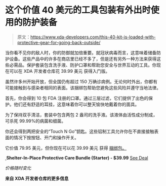 # 这个价值 40 美元的工具包装有外出时使用的防护装备

> 原文：<https://www.xda-developers.com/this-40-kit-is-loaded-with-protective-gear-for-going-back-outside/>

当你看不见你的敌人时，你的防御就加倍重要。就冠状病毒而言，这意味着储备防护设备。这些产品中的许多在商店里已经不多了，但是还有另外一种方法来获得这些必需品。[](https://depot.xda-developers.com/sales/protective-care-starter-bundle-14-pc-pack?utm_source=xda-developers.com&utm_medium=referral&utm_campaign=protective-care-starter-bundle-14-pc-pack&utm_term=scsf-401980&utm_content=a0x1P000004sT39QAE&scsonar=1)保护套装包含洗手液、防护口罩和帮助您安全与世界互动的工具。你现在可以在 XDA 开发者仓库花 39.99 美元 获得入门版。

虽然许多州开始开放，但全国仍有超过 150 万确诊病例。无论何时外出，你都有可能接触到与感染者相同的表面。该捆绑包帮助您避免这些风险并遵守当地法律。

首先，你会得到 10 包 FDA 注册的口罩。通过三层过滤，它们提供了出色的保护。他们还有舒适的耳挂，这意味着你可以整天愉快地戴着你的面具。

为了保持双手清洁，套装中包含两包 2 盎司的洗手液。该液体由活性成分制成，可杀死 99.99%的病菌和细菌。

你还会得到两把安全的“Touch N Go”钥匙。这些铝制工具允许你在不直接接触表面的情况下按按钮、开门和操作开关。

它价值 79.95 美元，但你现在可以花 39.99 美元 获得 [捆绑包。](https://depot.xda-developers.com/sales/protective-care-starter-bundle-14-pc-pack?utm_source=xda-developers.com&utm_medium=referral&utm_campaign=protective-care-starter-bundle-14-pc-pack&utm_term=scsf-401980&utm_content=a0x1P000004sT39QAE&scsonar=1)

[ ](https://depot.xda-developers.com/sales/protective-care-starter-bundle-14-pc-pack?utm_source=xda-developers.com&utm_medium=referral-cta&utm_campaign=protective-care-starter-bundle-14-pc-pack&utm_term=scsf-401980&utm_content=a0x1P000004sT39QAE&scsonar=1)**Shelter-In-Place Protective Care Bundle (Starter) - $39.99** [See Deal](https://depot.xda-developers.com/sales/protective-care-starter-bundle-14-pc-pack?utm_source=xda-developers.com&utm_medium=referral-cta&utm_campaign=protective-care-starter-bundle-14-pc-pack&utm_term=scsf-401980&utm_content=a0x1P000004sT39QAE&scsonar=1)

*价格随时变化*

**来自 XDA 开发者仓库的更多信息**